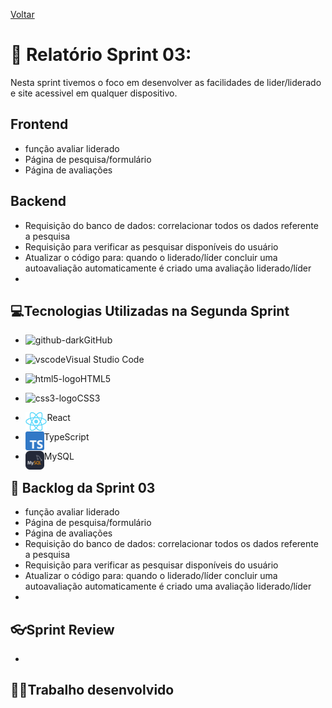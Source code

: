 <a href="../README.md">Voltar</a>

# 📄 Relatório Sprint 03:

Nesta sprint tivemos o foco em desenvolver as facilidades de lider/liderado e site acessivel em qualquer dispositivo.
## Frontend

<ul>
    <li>função avaliar liderado</li>
    <li>Página de pesquisa/formulário</li>
    <li>Página de avaliações</li>
</ul>

## Backend

<ul>
    <li>Requisição do banco de dados: correlacionar todos os dados referente a pesquisa</li>
    <li>Requisição para verificar as pesquisar disponíveis do usuário</li>
    <li>Atualizar o código para: quando o liderado/líder concluir uma autoavaliação automaticamente é criado uma avaliação liderado/líder<li>
</ul>

<h2 aling="center"> 💻Tecnologias Utilizadas na Segunda Sprint </h2>
<span id="tecnologia">

 * <p>
    <img align="left" title="github-dark" height="30px" src="https://user-images.githubusercontent.com/76211125/227561942-1503fb74-eb8e-41d1-936e-bf22bc2d70eb.png#gh-dark-mode-only"/>  
    GitHub 
 </p>

 * <p>
    <img align="left" title="vscode" height="30px" src="https://user-images.githubusercontent.com/76211125/227505063-5839c5e0-9524-41ff-9d24-ce6cbaf217a6.png"/>
    Visual Studio Code 
 </p>

 * <p>
    <img align="left" title="html5-logo" height="30px" src="https://user-images.githubusercontent.com/76211125/227503111-49bb0b02-2f06-4696-82e6-fbd8d0daed21.png"/>  
    HTML5 
 </p>

 * <p>
    <img align="left" title="css3-logo" height="30px" src="https://user-images.githubusercontent.com/76211125/227503103-bb7005d7-5f2f-46e4-adb5-92ef19ce677d.png"/>  
    CSS3 
 </p>
 
* <p>
    <img align="left" title="react-logo" height="30px" src="https://github.com/ThothTech-Fatec/Maat-View/blob/main/Static/React.png"/>  
    React 
</p>

* <p>
    <img align="left" title="typescript-logo" height="30px" src="https://github.com/ThothTech-Fatec/Maat-View/blob/main/TypeScript.png"/>  
    TypeScript 
</p>

 * <p>
    <img align="left" title="vscode" height="30px" src="https://github.com/tandpfun/skill-icons/raw/main/icons/MySQL-Dark.svg"/>
   MySQL 
 </p>
 
</span>

## 📃 Backlog da Sprint 03

<ul>
    <li>função avaliar liderado</li>
    <li>Página de pesquisa/formulário</li>
    <li>Página de avaliações</li>
    <li>Requisição do banco de dados: correlacionar todos os dados referente a pesquisa</li>
    <li>Requisição para verificar as pesquisar disponíveis do usuário</li>
    <li>Atualizar o código para: quando o liderado/líder concluir uma autoavaliação automaticamente é criado uma avaliação liderado/líder<li>
    
</ul>

## 👓Sprint Review
-

## 👨‍💻Trabalho desenvolvido
